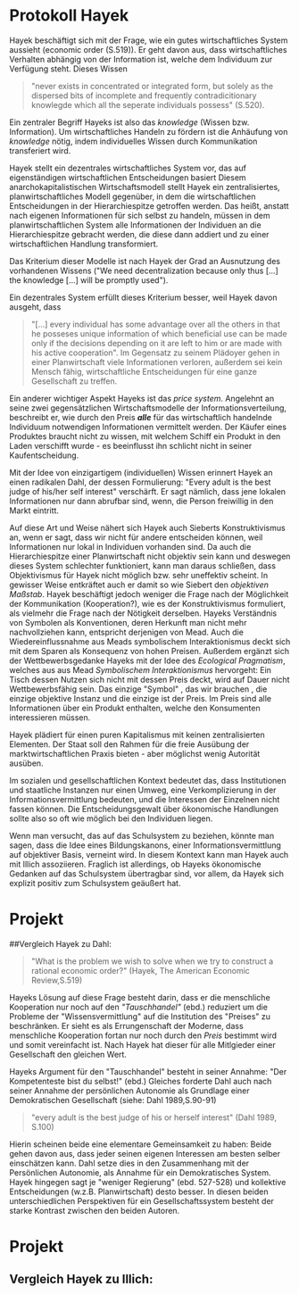 # Protokoll Hayek

Hayek beschäftigt sich mit der Frage, wie ein gutes wirtschaftliches System aussieht (economic order (S.519)).
Er geht davon aus, dass wirtschaftliches Verhalten abhängig von der Information ist, welche dem Individuum zur Verfügung steht.
Dieses Wissen

>"never exists in concentrated or integrated form, but solely as the dispersed bits of incomplete and frequently contradicitionary knowlegde which all the seperate individuals possess" (S.520).

Ein zentraler Begriff Hayeks ist also das *knowledge* (Wissen bzw. Information).
Um wirtschaftliches Handeln zu fördern ist die Anhäufung von *knowledge* nötig, indem individuelles Wissen durch Kommunikation transferiert wird.

Hayek stellt ein dezentrales wirtschaftliches System vor, das auf eigenständigen wirtschaftlichen Entscheidungen basiert
Diesem anarchokapitalistischen Wirtschaftsmodell stellt Hayek ein zentralisiertes, planwirtschaftliches Modell gegenüber, in dem die wirtschaftlichen Entscheidungen in der Hierarchiespitze getroffen werden.
Das heißt, anstatt nach eigenen Informationen für sich selbst zu handeln, müssen in dem planwirtschaftlichen System alle Informationen der Individuen an die Hierarchiespitze gebracht werden, die diese dann addiert und zu einer wirtschaftlichen Handlung transformiert.
<!-- "at the disposal of a single central authority" () -->
<!-- "planning". -->
Das Kriterium dieser Modelle ist nach Hayek der Grad an Ausnutzung des vorhandenen Wissens ("We need decentralization because only thus [...] the knowledge [...] will be promptly used").
<!-- TODO: Niko, findet jemand ein besseres Zitat? -->
Ein dezentrales System erfüllt dieses Kriterium besser, weil Hayek davon ausgeht, dass
> "[...] every individual has some advantage over all the others in that he posseses unique information of which beneficial use can be made only if the decisions depending on it are left to him or are made with his active cooperation".
Im Gegensatz zu seinem Plädoyer gehen in einer Planwirtschaft viele Informationen verloren, außerdem sei kein Mensch fähig, wirtschaftliche Entscheidungen für eine ganze Gesellschaft zu treffen.

Ein anderer wichtiger Aspekt Hayeks ist das *price system*.
Angelehnt an seine zwei gegensätzlichen Wirtschaftsmodelle der Informationsverteilung, beschreibt er, wie durch den Preis ***alle*** für das wirtschaftlich handelnde Individuum notwendigen Informationen vermittelt werden.
Der Käufer eines Produktes braucht nicht zu wissen, mit welchem Schiff ein Produkt in den Laden verschifft wurde - es beeinflusst ihn schlicht nicht in seiner Kaufentscheidung.

Mit der Idee von einzigartigem (individuellen) Wissen erinnert Hayek an einen radikalen Dahl, der dessen Formulierung: "Every adult is the best judge of his/her self interest" verschärft.
Er sagt nämlich, dass jene lokalen Informationen nur dann abrufbar sind, wenn, die Person freiwillig in den Markt eintritt.

<!-- Hayek stellt so, ähnlich wie Kleinberg mit der Idee eines sozialen Wohlfahrtsoptimums im Positiv-Summen-Spiel, vor allem die wirtschaftliche Erträglichkeit von Kommunikation, als Mittel zur Anhäufung von Wissen, in den Mittelpunkt. #195 -->

Auf diese Art und Weise nähert sich Hayek auch Sieberts Konstruktivismus an, wenn er sagt, dass wir nicht für andere entscheiden können, weil Informationen nur lokal in Individuen vorhanden sind.
Da auch die Hierarchiespitze einer Planwirtschaft nicht objektiv sein kann und deswegen dieses System schlechter funktioniert, kann man daraus schließen, dass Objektivismus für Hayek nicht möglich bzw. sehr uneffektiv scheint.
In gewisser Weise entkräftet auch er damit so wie Siebert den *objektiven Maßstab*.
Hayek beschäftigt jedoch weniger die Frage nach der Möglichkeit der Kommunikation (Kooperation?), wie es der Konstruktivismus formuliert, als vielmehr die Frage nach der Nötigkeit derselben.
Hayeks Verständnis von Symbolen als Konventionen, deren Herkunft man nicht mehr nachvollziehen kann, entspricht derjenigen von Mead.
Auch die Wiedereinflussnahme aus Meads symbolischem Interaktionismus deckt sich mit dem Sparen als Konsequenz von hohen Preisen.
Außerdem ergänzt sich der Wettbewerbsgedanke Hayeks mit der Idee des *Ecological Pragmatism*, welches aus aus Mead *Symbolischem Interaktionismus* hervorgeht:
Ein Tisch dessen Nutzen sich nicht mit dessen Preis deckt, wird auf Dauer nicht Wettbewerbsfähig sein.
Das einzige "Symbol" , das wir brauchen , die einzige objektive Instanz und die einzige ist der Preis. Im Preis sind alle Informationen über ein Produkt enthalten, welche den Konsumenten interessieren müssen.  
<!-- TODO: Sagt er das wirklich? Textnachweis -->
Hayek plädiert für einen puren Kapitalismus mit keinen zentralisierten Elementen. Der Staat soll den Rahmen für die freie Ausübung der marktwirtschaftlichen Praxis bieten - aber möglichst wenig Autorität ausüben.

Im sozialen und gesellschaftlichen Kontext bedeutet das, dass Institutionen und staatliche Instanzen nur einen Umweg, eine Verkomplizierung in der Informationsvermittlung bedeuten, und die Interessen der Einzelnen nicht fassen können. Die Entscheidungsgewalt über ökonomische Handlungen sollte also so oft wie möglich bei den Individuen liegen.

Wenn man versucht, das auf das Schulsystem zu beziehen, könnte man sagen, dass die Idee eines Bildungskanons, einer Informationsvermittlung auf objektiver Basis, verneint wird.
In diesem Kontext kann man Hayek auch mit Illich assoziieren.
Fraglich ist allerdings, ob Hayeks ökonomische Gedanken auf das Schulsystem übertragbar sind, vor allem, da Hayek sich explizit positiv zum Schulsystem geäußert hat.

# Projekt
##Vergleich Hayek zu Dahl:

>"What is the problem we wish to solve when we try to construct a rational economic order?" (Hayek, The American Economic Review,S.519)

Hayeks Lösung auf diese Frage  besteht darin, dass er die menschliche Kooperation nur noch auf den *"Tauschhandel"* (ebd.) reduziert um die Probleme der "Wissensvermittlung" auf die Institution des "Preises" zu beschränken.
Er sieht es als Errungenschaft der Moderne, dass menschliche Kooperation fortan nur noch durch den *Preis* bestimmt wird und somit vereinfacht ist.
Nach Hayek hat dieser für alle Mitlgieder einer Gesellschaft den gleichen Wert.

Hayeks Argument für den "Tauschhandel" besteht in seiner Annahme: "Der Kompetenteste bist du selbst!" (ebd.)
Gleiches forderte Dahl auch nach seiner Annahme der persönlichen Autonomie als Grundlage einer Demokratischen Gesellschaft (siehe: Dahl 1989,S.90-91)

>"every adult is the best judge of his or herself interest" (Dahl 1989, S.100)

Hierin scheinen beide eine elementare Gemeinsamkeit zu haben:
Beide gehen davon aus, dass jeder seinen eigenen Interessen am besten selber einschätzen kann.
Dahl setze dies in den Zusammenhang mit der Persönlichen Autonomie, als Annahme für ein Demokratisches System.
Hayek hingegen sagt je "weniger Regierung" (ebd. 527-528) und kollektive Entscheidungen (w.z.B. Planwirtschaft) desto besser.
In diesen beiden unterschiedlichen Perspektiven für ein Gesellschaftssystem besteht der starke Kontrast zwischen den beiden Autoren.

# Projekt
## Vergleich Hayek zu Illich:
